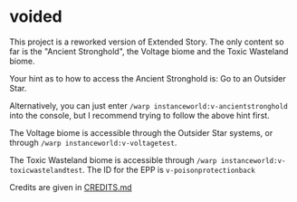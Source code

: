 # voided
This project is a reworked version of Extended Story. The only content so far is the "Ancient Stronghold", the Voltage biome and the Toxic Wasteland biome. 

Your hint as to how to access the Ancient Stronghold is: Go to an Outsider Star.

Alternatively, you can just enter `/warp instanceworld:v-ancientstronghold` into the console, but I recommend trying to follow the above hint first.

The Voltage biome is accessible through the Outsider Star systems, or through `/warp instanceworld:v-voltagetest`.

The Toxic Wasteland biome is accessible through `/warp instanceworld:v-toxicwastelandtest`. The ID for the EPP is `v-poisonprotectionback`

Credits are given in [CREDITS.md](CREDITS.md)
